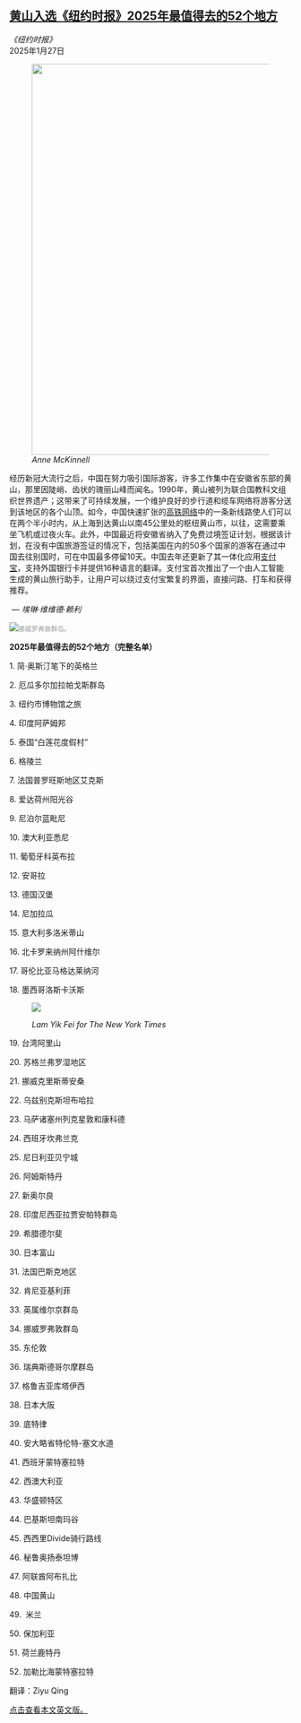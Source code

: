 <!--1737950822000-->
[黄山入选《纽约时报》2025年最值得去的52个地方](https://cn.nytimes.com/travel/20250127/places-to-travel-destinations-2025/)
------

<address>《纽约时报》</address><time pudate="2025-01-27 11:50:35" datetime="2025-01-27 11:50:35">2025年1月27日</time><figure><img src="https://images.weserv.nl/?url=static01.nyt.com/images/2024/01/07/multimedia/07Places-Huangshan-China-01-pchk/07Places-Huangshan-China-01-pchk-master1050.jpg" width="1050" height="698"><figcaption> <cite>Anne McKinnell</cite></figcaption></figure><section><p>经历新冠大流行之后，中国在努力吸引国际游客，许多工作集中在安徽省东部的黄山，那里因陡峭、齿状的瑰丽山峰而闻名。1990年，黄山被列为联合国教科文组织世界遗产；这带来了可持续发展，一个维护良好的步行道和缆车网络将游客分送到该地区的各个山顶。如今，中国快速扩张的<a rel="noopener noreferrer" target="_blank" href="https://www.12306.cn/en/index.html" title="Link: https://www.12306.cn/en/index.html">高铁网络</a>中的一条新线路使人们可以在两个半小时内，从上海到达黄山以南45公里处的枢纽黄山市，以往，这需要乘坐飞机或过夜火车。此外，中国最近将安徽省纳入了免费过境签证计划，根据该计划，在没有中国旅游签证的情况下，包括美国在内的50多个国家的游客在通过中国去往别国时，可在中国最多停留10天。中国去年还更新了其一体化应用<a rel="noopener noreferrer" target="_blank" href="https://global.alipay.com/platform/site/ihome" title="Link: https://global.alipay.com/platform/site/ihome">支付宝</a>，支持外国银行卡并提供16种语言的翻译。支付宝首次推出了一个由人工智能生成的黄山旅行助手，让用户可以绕过支付宝繁复的界面，直接问路、打车和获得推荐。</p><p> <em>— 埃琳·维维德·赖利</em></p><p><img src="https://images.weserv.nl/?url=static01.nyt.com/images/2025/01/19/multimedia/07Places-Lofoten-Islands-Norway-mljg/07Places-Lofoten-Islands-Norway-mljg-master1050.jpg"><small style="color: #999;">挪威罗弗敦群岛。</small></p><p><b>2025年最值得去的52个地方（完整名单）</b></p><p>1. 简·奥斯汀笔下的英格兰</p><p>2. 厄瓜多尔加拉帕戈斯群岛</p><p>3. 纽约市博物馆之旅</p><p>4. 印度阿萨姆邦</p><p>5. 泰国“白莲花度假村”</p><p>6. 格陵兰</p><p>7. 法国普罗旺斯地区艾克斯</p><p>8. 爱达荷州阳光谷</p><p>9. 尼泊尔蓝毗尼</p><p>10. 澳大利亚悉尼</p><p>11. 葡萄牙科英布拉</p><p>12. 安哥拉</p><p>13. 德国汉堡</p><p>14. 尼加拉瓜</p><p>15. 意大利多洛米蒂山</p><p>16. 北卡罗来纳州阿什维尔</p><p>17. 哥伦比亚马格达莱纳河</p><p>18. 墨西哥洛斯卡沃斯</p><p><figure><img src="https://images.weserv.nl/?url=static01.nyt.com/images/2025/01/07/autossell/07Places-Alishan-Taiwan/07Places-Alishan-Taiwan-master1050.jpg"></p><figcaption> <cite>Lam Yik Fei for The New York Times</cite></figcaption></figure><p>19. 台湾阿里山</p><p>20. 苏格兰弗罗湿地区</p><p>21. 挪威克里斯蒂安桑</p><p>22. 乌兹别克斯坦布哈拉</p><p>23. 马萨诸塞州列克星敦和康科德</p><p>24. 西班牙坎弗兰克</p><p>25. 尼日利亚贝宁城</p><p>26. 阿姆斯特丹</p><p>27. 新奥尔良</p><p>28. 印度尼西亚拉贾安帕特群岛</p><p>29. 希腊德尔斐</p><p>30. 日本富山</p><p>31. 法国巴斯克地区</p><p>32. 肯尼亚基利菲</p><p>33. 英属维尔京群岛</p><p>34. 挪威罗弗敦群岛</p><p>35. 东伦敦</p><p>36. 瑞典斯德哥尔摩群岛</p><p>37. 格鲁吉亚库塔伊西</p><p>38. 日本大阪</p><p>39. 底特律</p><p>40. 安大略省特伦特-塞文水道</p><p>41. 西班牙蒙特塞拉特</p><p>42. 西澳大利亚</p><p>43. 华盛顿特区</p><p>44. 巴基斯坦南玛谷</p><p>45. 西西里Divide骑行路线</p><p>46. 秘鲁奥扬泰坦博</p><p>47. 阿联酋阿布扎比</p><p>48. 中国黄山</p><p>49.  米兰</p><p>50. 保加利亚</p><p>51. 荷兰鹿特丹</p><p>52. 加勒比海蒙特塞拉特</p></section><footer><p>翻译：Ziyu Qing</p><p><a rel="nofollow" target="_blank" href="https://www.nytimes.com/interactive/2025/travel/places-to-travel-destinations-2025.html" title="Link: https://www.nytimes.com/interactive/2025/travel/places-to-travel-destinations-2025.html">点击查看本文英文版。</a></p></footer>
